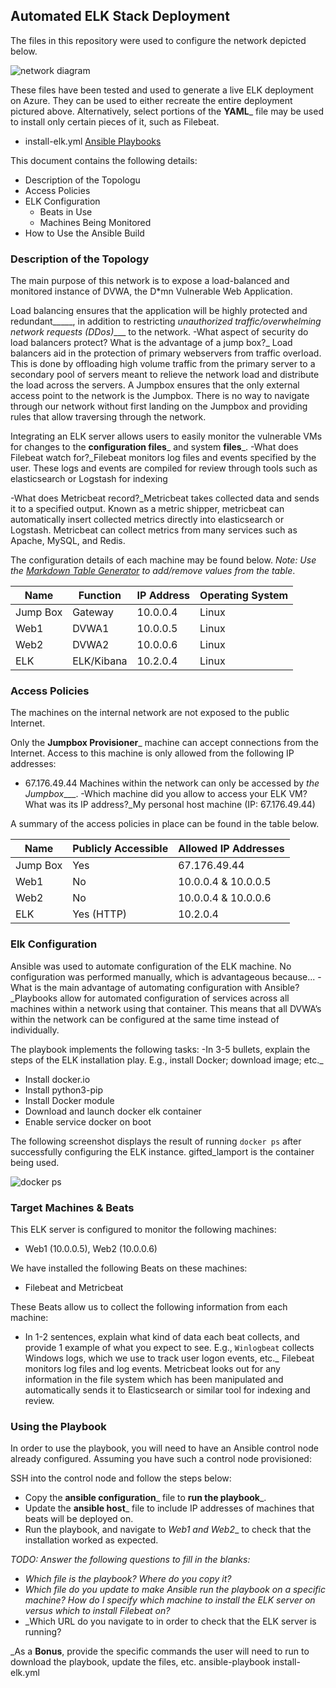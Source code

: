 ## Automated ELK Stack Deployment

The files in this repository were used to configure the network depicted below.

![network diagram](https://user-images.githubusercontent.com/89494589/148151679-b3e128a1-e885-4c3e-be70-8bbf0a1e1b6d.png)

These files have been tested and used to generate a live ELK deployment on Azure. They can be used to either recreate the entire deployment pictured above. Alternatively, select portions of the __YAML___ file may be used to install only certain pieces of it, such as Filebeat.

  - install-elk.yml
[Ansible Playbooks](https://github.com/Krumbers/Project-1/tree/main/Ansible)

This document contains the following details:
- Description of the Topologu
- Access Policies
- ELK Configuration
  - Beats in Use
  - Machines Being Monitored
- How to Use the Ansible Build


### Description of the Topology

The main purpose of this network is to expose a load-balanced and monitored instance of DVWA, the D*mn Vulnerable Web Application.

Load balancing ensures that the application will be highly protected and redundant_____, in addition to restricting _unauthorized traffic/overwhelming network requests (DDos)____ to the network.
-What aspect of security do load balancers protect? What is the advantage of a jump box?_
Load balancers aid in the protection of primary webservers from traffic overload. This is done by offloading high volume traffic from the primary server to a secondary pool of servers meant to relieve the network load and distribute the load across the servers. A Jumpbox ensures that the only external access point to the network is the Jumpbox. There is no way to navigate through our network without first landing on the Jumpbox and providing rules that allow traversing through the network. 

Integrating an ELK server allows users to easily monitor the vulnerable VMs for changes to the __configuration files___ and system __files___.
-What does Filebeat watch for?_Filebeat monitors log files and events specified by the user. These logs and events are compiled for review through tools such as elasticsearch or Logstash for indexing

-What does Metricbeat record?_Metricbeat takes collected data and sends it to a specified output. Known as a metric shipper, metricbeat can automatically insert collected metrics directly into elasticsearch or Logstash. Metricbeat can collect metrics from many services such as Apache, MySQL, and Redis.

The configuration details of each machine may be found below.
_Note: Use the [Markdown Table Generator](http://www.tablesgenerator.com/markdown_tables) to add/remove values from the table_.

| Name     | Function | IP Address | Operating System |
|----------|----------|------------|------------------|
| Jump Box |Gateway   | 10.0.0.4   | Linux            |
| Web1     |DVWA1     | 10.0.0.5   | Linux            |
| Web2     |DVWA2     | 10.0.0.6   | Linux            |
| ELK      |ELK/Kibana| 10.2.0.4   | Linux            |
 
### Access Policies

The machines on the internal network are not exposed to the public Internet. 

Only the __Jumpbox Provisioner___ machine can accept connections from the Internet. Access to this machine is only allowed from the following IP addresses:
- 67.176.49.44
Machines within the network can only be accessed by _the Jumpbox____.
-Which machine did you allow to access your ELK VM? What was its IP address?_My personal host machine (IP: 67.176.49.44)

A summary of the access policies in place can be found in the table below.

| Name     | Publicly Accessible | Allowed IP Addresses |
|----------|---------------------|----------------------|
| Jump Box | Yes                 | 67.176.49.44         |
| Web1     | No                  | 10.0.0.4 & 10.0.0.5  |
| Web2     | No                  | 10.0.0.4 & 10.0.0.6  |
| ELK      | Yes (HTTP)          | 10.2.0.4             |
### Elk Configuration

Ansible was used to automate configuration of the ELK machine. No configuration was performed manually, which is advantageous because...
-What is the main advantage of automating configuration with Ansible?_Playbooks allow for automated configuration of services across all machines within a network using that container. This means that all DVWA’s within the network can be configured at the same time instead of individually. 

The playbook implements the following tasks:
-In 3-5 bullets, explain the steps of the ELK installation play. E.g., install Docker; download image; etc._
- Install docker.io
- Install python3-pip
- Install Docker module
- Download and launch docker elk container
- Enable service docker on boot

The following screenshot displays the result of running `docker ps` after successfully configuring the ELK instance. gifted_lamport is the container being used.

![docker ps](https://user-images.githubusercontent.com/89494589/148151878-17317039-5a26-4756-9091-8cae0a351b84.png)


### Target Machines & Beats
This ELK server is configured to monitor the following machines:
- Web1 (10.0.0.5), Web2 (10.0.0.6)

We have installed the following Beats on these machines:
- Filebeat and Metricbeat

These Beats allow us to collect the following information from each machine:
- In 1-2 sentences, explain what kind of data each beat collects, and provide 1 example of what you expect to see. E.g., `Winlogbeat` collects Windows logs, which we use to track user logon events, etc._
Filebeat monitors log files and log events. Metricbeat looks out for any information in the file system which has been manipulated and automatically sends it to Elasticsearch or similar tool for indexing and review.

### Using the Playbook
In order to use the playbook, you will need to have an Ansible control node already configured. Assuming you have such a control node provisioned: 

SSH into the control node and follow the steps below:
- Copy the __ansible configuration___ file to __run the playbook___.
- Update the __ansible host___ file to include IP addresses of machines that beats will be deployed on.
- Run the playbook, and navigate to _Web1 and Web2__ to check that the installation worked as expected.

_TODO: Answer the following questions to fill in the blanks:_
- _Which file is the playbook? Where do you copy it?_
- _Which file do you update to make Ansible run the playbook on a specific machine? How do I specify which machine to install the ELK server on versus which to install Filebeat on?_
- _Which URL do you navigate to in order to check that the ELK server is running?

_As a **Bonus**, provide the specific commands the user will need to run to download the playbook, update the files, etc. 
ansible-playbook install-elk.yml
